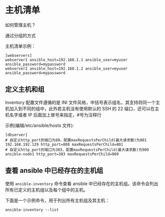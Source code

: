 # 主机清单

如何管理主机？

通过分组的方式

主机清单示例：

```shell
[webservers]
webserver1 ansible_host=192.168.1.1 ansible_user=myuser ansible_password=mypassword
webserver2 ansible_host=192.168.1.2 ansible_user=myuser ansible_password=mypassword
```

## 定义主机和组

Inventory 配置文件遵循的是 INI 文件风格，中括号表示组名，其支持将同一个主机加入到不同的组中，此外若主机没有使用默认的 SSH 的 22 端口，还可以在主机名字或者 IP 后面加上冒号来指定，#号为注释行

示例(编辑/etc/ansible/hosts 文件):

```shell
[dbserver]
# 自定义http_port的端口为80，配置maxRequestsPerChild(最大请求数)为801
192.168.192.129 http_port=808 maxRequestsPerChild=801
# 自定义http_port的端口为303，配置maxRequestsPerChild(最大请求数)为909
ansible-node1 http_port=303 maxRequestsPerChild=909
```

## 查看 ansible 中已经存在的主机组

使用 `ansible-inventory` 命令查看 ansible 中已经存在的主机组。该命令会列出所有已定义的主机组以及每个组中的主机。

下面是一个示例命令，用于列出所有主机组及其主机：

```
ansible-inventory --list
```
